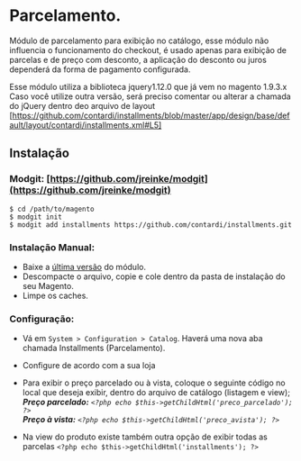 # Parcelamento.

Módulo de parcelamento para exibição no catálogo, esse módulo não influencia o funcionamento do checkout, é usado apenas para exibição de parcelas e de preço com desconto, a aplicação do desconto ou juros dependerá da forma de pagamento configurada.

Esse módulo utiliza a biblioteca jquery1.12.0 que já vem no magento 1.9.3.x
Caso você utilize outra versão, será preciso comentar ou alterar a chamada do jQuery dentro deo arquivo de layout
[https://github.com/contardi/installments/blob/master/app/design/base/default/layout/contardi/installments.xml#L5]
 
## Instalação

### Modgit: [https://github.com/jreinke/modgit](https://github.com/jreinke/modgit)

    $ cd /path/to/magento
    $ modgit init
    $ modgit add installments https://github.com/contardi/installments.git

### Instalação Manual:

- Baixe a [última versão](https://github.com/contardi/installments/archive/master.zip) do módulo.
- Descompacte o arquivo, copie e cole dentro da pasta de instalação do seu Magento.
- Limpe os caches.


### Configuração:

- Vá em `System > Configuration > Catalog`. Haverá uma nova aba chamada Installments (Parcelamento).

- Configure de acordo com a sua loja

- Para exibir o preço parcelado ou à vista, coloque o seguinte código no local que deseja exibir, dentro do arquivo de catálogo (listagem e view);  
    ***Preço parcelado:** `<?php echo $this->getChildHtml('preco_parcelado'); ?>`*  
    ***Preço à vista:** `<?php echo $this->getChildHtml('preco_avista'); ?>`*

- Na view do produto existe também outra opção de exibir todas as parcelas
    `<?php echo $this->getChildHtml('installments'); ?>`  

